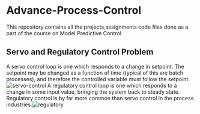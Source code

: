 # Advance-Process-Control
This repository contains  all the projects,assignments code files done as a part of the course on Model Predictive Control 
## Servo and Regulatory Control Problem 
A servo control loop is one which responds to a change in setpoint. The setpoint may be changed as a function of time (typical of this are batch processes), and therefore the controlled variable must follow the setpoint.
![servo-control ](https://user-images.githubusercontent.com/71029622/152694850-9251fe8c-668e-4323-ae27-0dc38bbbf736.png)
A regulatory control loop is one which responds to a change in some input value, bringing the system back to steady state. Regulatory control is by far more common than servo control in the process industries.![regulatory ](https://user-images.githubusercontent.com/71029622/152694869-a02916ab-40a5-4831-9c58-8aea9c2f34e5.png)
